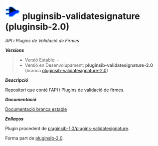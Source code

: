 # ![Logo](https://github.com/GovernIB/maven/raw/binaris/pluginsib/projectinfo_Attachments/icon.jpg) pluginsib-validatesignature  (pluginsib-2.0)
*API i Plugins de Validació de Firmes*

***Versions***
> - Versió Estable: -
> - Versió en Desenvolupament: __pluginsib-validatesignature-2.0__ (branca [pluginsib-validatesignature-2.0](https://github.com/GovernIB/pluginsib-validatesignature/tree/pluginsib-validatesignature-2.0))

***Descripció***

Repositori que conté l'API i Plugins de validació de firmes.

***Documentació***

[Documentació branca estable](../../tree/pluginsib-validatesignature-2.0/README.md#documentaci%C3%B3)

***Enllaços***

Plugin procedent de [pluginsib-1.0/plugins-validatesignature](https://github.com/GovernIB/pluginsib/tree/pluginsib-1.0/plugins-validatesignature).  

Forma part de [pluginsib-2.0](https://github.com/GovernIB/pluginsib/tree/pluginsib-2.0).
